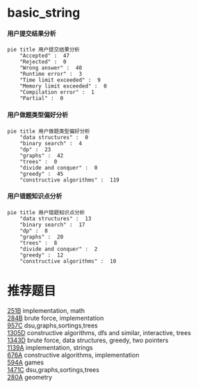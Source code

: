 # basic_string

<!-- tabs:start -->



#### **用户提交结果分析**

```mermaid
pie title 用户提交结果分析
    "Accepted" :  47
    "Rejected" :  0
    "Wrong answer" :  40
    "Runtime error" :  3
    "Time limit exceeded" :  9
    "Memory limit exceeded" :  0
    "Compilation error" :  1
    "Partial" :  0
```

#### **用户做题类型偏好分析**

```mermaid
pie title 用户做题类型偏好分析
    "data structures" :  0
    "binary search" :  4
    "dp" :  23
    "graphs" :  42
    "trees" :  0
    "divide and conquer" :  0
    "greedy" :  45
    "constructive algorithms" :  119
```
#### **用户错题知识点分析**

```mermaid
pie title 用户错题知识点分析
    "data structures" :  13
    "binary search" :  17
    "dp" :  8
    "graphs" :  20
    "trees" :  8
    "divide and conquer" :  2
    "greedy" :  12
    "constructive algorithms" :  10
```



<!-- tabs:end -->
# 推荐题目
[251B](https://codeforces.com/contest/251/problem/B)		implementation,
                        math		  
[284B](https://codeforces.com/contest/284/problem/B)		brute force,
                        implementation		  
[957C](https://codeforces.com/contest/957/problem/C)		dsu,graphs,sortings,trees		  
[1305D](https://codeforces.com/contest/1305/problem/D)		constructive algorithms,
                        dfs and similar,
                        interactive,
                        trees		  
[1343D](https://codeforces.com/contest/1343/problem/D)		brute force,
                        data structures,
                        greedy,
                        two pointers		  
[1139A](https://codeforces.com/contest/1139/problem/A)		implementation,
                        strings		  
[676A](https://codeforces.com/contest/676/problem/A)		constructive algorithms,
                        implementation		  
[594A](https://codeforces.com/contest/594/problem/A)		games		  
[1471C](https://codeforces.com/contest/1471/problem/C)		dsu,graphs,sortings,trees		  
[280A](https://codeforces.com/contest/280/problem/A)		geometry		  
